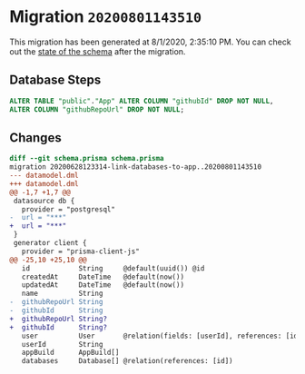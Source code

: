# Migration `20200801143510`

This migration has been generated at 8/1/2020, 2:35:10 PM.
You can check out the [state of the schema](./schema.prisma) after the migration.

## Database Steps

```sql
ALTER TABLE "public"."App" ALTER COLUMN "githubId" DROP NOT NULL,
ALTER COLUMN "githubRepoUrl" DROP NOT NULL;
```

## Changes

```diff
diff --git schema.prisma schema.prisma
migration 20200628123314-link-databases-to-app..20200801143510
--- datamodel.dml
+++ datamodel.dml
@@ -1,7 +1,7 @@
 datasource db {
   provider = "postgresql"
-  url = "***"
+  url = "***"
 }
 generator client {
   provider = "prisma-client-js"
@@ -25,10 +25,10 @@
   id            String     @default(uuid()) @id
   createdAt     DateTime   @default(now())
   updatedAt     DateTime   @default(now())
   name          String
-  githubRepoUrl String
-  githubId      String
+  githubRepoUrl String?
+  githubId      String?
   user          User       @relation(fields: [userId], references: [id])
   userId        String
   appBuild      AppBuild[]
   databases     Database[] @relation(references: [id])
```
